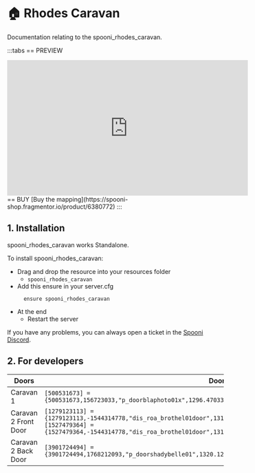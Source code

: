 # 🏠 Rhodes Caravan
Documentation relating to the spooni_rhodes_caravan.

:::tabs
== PREVIEW
<iframe width="560" height="315" src="https://www.youtube.com/embed/y5oNVJU6xHY?si=2YHsJpnmza5r47yX" frameborder="0" allow="accelerometer; autoplay; clipboard-write; encrypted-media; gyroscope; picture-in-picture; web-share" referrerpolicy="strict-origin-when-cross-origin" allowfullscreen></iframe>
== BUY
[Buy the mapping](https://spooni-shop.fragmentor.io/product/6380772)
:::

## 1. Installation
spooni_rhodes_caravan works Standalone.  

To install spooni_rhodes_caravan:
- Drag and drop the resource into your resources folder
  - `spooni_rhodes_caravan`
- Add this ensure in your server.cfg
  ```
    ensure spooni_rhodes_caravan
  ```
- At the end
  - Restart the server

If you have any problems, you can always open a ticket in the [Spooni Discord](https://discord.gg/spooni).

## 2. For developers
| Doors                     | Doorhashes
|---------------------------|----------------------------------------------------------------------------------|
| Caravan 1                 | `[500531673] = {500531673,156723033,"p_doorblaphoto01x",1296.4703369140625,-1145.4307861328125,81.28164672851562}`
| Caravan 2 Front Door      | `[1279123113] = {1279123113,-1544314778,"dis_roa_brothel01door",1313.0899658203125,-1142.949951171875,82.72000122070312}` <br> `[1527479364] = {1527479364,-1544314778,"dis_roa_brothel01door",1313.3079833984375,-1143.5760498046875,81.75457763671875}`
| Caravan 2 Back Door       | `[3901724494] = {3901724494,1768212093,"p_doorshadybelle01",1320.128173828125,-1141.6741943359375,81.36195373535156}`

